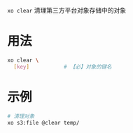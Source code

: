 `xo clear` 清理第三方平台对象存储中的对象

# 用法

```bash
xo clear \
  [key]           # 【必】对象的键名
```
# 示例

```bash
# 清理对象
xo s3:file @clear temp/
```